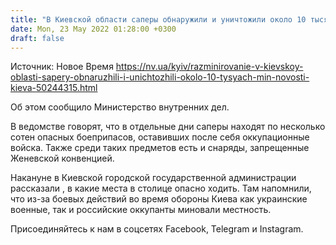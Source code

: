 ```yaml
---
title: "В Киевской области саперы обнаружили и уничтожили около 10 тысяч взрывоопасных предметов"
date: Mon, 23 May 2022 01:28:00 +0300
draft: false
---
```

Источник: Новое Время https://nv.ua/kyiv/razminirovanie-v-kievskoy-oblasti-sapery-obnaruzhili-i-unichtozhili-okolo-10-tysyach-min-novosti-kieva-50244315.html


Об этом сообщило Министерство внутренних дел.

В ведомстве говорят, что в отдельные дни саперы находят по несколько сотен опасных боеприпасов, оставивших после себя оккупационные войска. Также среди таких предметов есть и снаряды, запрещенные Женевской конвенцией.

Накануне в Киевской городской государственной администрации рассказали , в какие места в столице опасно ходить. Там напомнили, что из-за боевых действий во время обороны Киева как украинские военные, так и российские оккупанты миновали местность.

Присоединяйтесь к нам в соцсетях Facebook, Telegram и Instagram.
